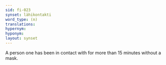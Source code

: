 ```yaml
---
sid: fi-023
synset: lähikontakti
word_type: (n)
translations: 
hypernym: 
hyponym: 
layout: synset
---
```

A person one has been in contact with for more than 15 minutes without a mask.